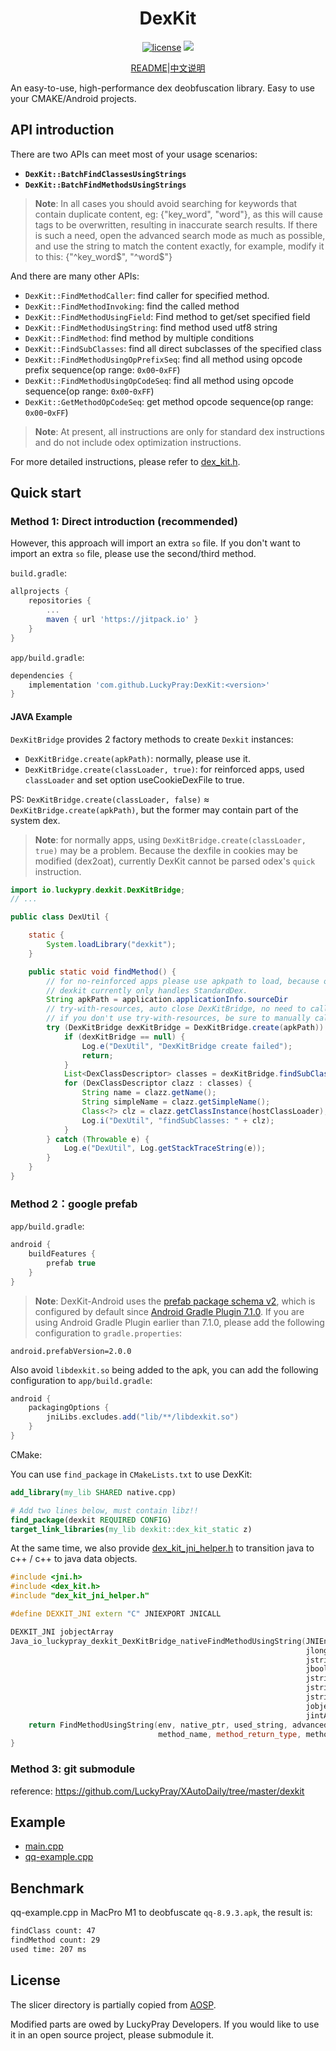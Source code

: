 <div align="center">
    <h1> DexKit </h1>

[![license](https://img.shields.io/github/license/LuckyPray/DexKit.svg)](https://www.gnu.org/licenses/lgpl-3.0.html)
[![](https://jitpack.io/v/LuckyPray/DexKit.svg)](https://jitpack.io/#LuckyPray/DexKit)

[README](https://github.com/LuckyPray/DexKit/blob/master/README.md)|[中文说明](https://github.com/LuckyPray/DexKit/blob/master/README_zh.md)

</div>

An easy-to-use, high-performance dex deobfuscation library. Easy to use your CMAKE/Android projects.

## API introduction

There are two APIs can meet most of your usage scenarios:

- **`DexKit::BatchFindClassesUsingStrings`**
- **`DexKit::BatchFindMethodsUsingStrings`**

> **Note**: In all cases you should avoid searching for keywords that contain duplicate content, eg: {"key_word", "word"}, as this will cause tags to be overwritten, resulting in inaccurate search results.
> If there is such a need, open the advanced search mode as much as possible, and use the string to match the content exactly, for example, modify it to this: {"^key_word$", "^word$"}

And there are many other APIs:

- `DexKit::FindMethodCaller`: find caller for specified method.
- `DexKit::FindMethodInvoking`: find the called method
- `DexKit::FindMethodUsingField`: Find method to get/set specified field
- `DexKit::FindMethodUsingString`: find method used utf8 string
- `DexKit::FindMethod`: find method by multiple conditions
- `DexKit::FindSubClasses`: find all direct subclasses of the specified class
- `DexKit::FindMethodUsingOpPrefixSeq`:  find all method using opcode prefix sequence(op range: `0x00`-`0xFF`)
- `DexKit::FindMethodUsingOpCodeSeq`: find all method using opcode sequence(op range: `0x00`-`0xFF`)
- `DexKit::GetMethodOpCodeSeq`: get method opcode sequence(op range: `0x00`-`0xFF`)

> **Note**: At present, all instructions are only for standard dex instructions and do not include odex optimization instructions.

For more detailed instructions, please refer to [dex_kit.h](https://github.com/LuckyPray/DexKit/blob/master/Core/include/dex_kit.h).

## Quick start

### Method 1: Direct introduction (recommended)

However, this approach will import an extra `so` file. If you don't want to import an extra `so` file, please use the second/third method.

`build.gradle`:
```groovy
allprojects {
    repositories {
        ...
        maven { url 'https://jitpack.io' }
    }
}
```

`app/build.gradle`:
```groovy
dependencies {
    implementation 'com.github.LuckyPray:DexKit:<version>'
}
```

#### JAVA Example

`DexKitBridge` provides 2 factory methods to create `Dexkit` instances:

- `DexKitBridge.create(apkPath)`: normally, please use it.
- `DexKitBridge.create(classLoader, true)`: for reinforced apps, used `classLoader` and set option useCookieDexFile to true.

PS: `DexKitBridge.create(classLoader, false)` ≈ `DexKitBridge.create(apkPath)`, but the former may contain part of the system dex.

> **Note**: for normally apps, using `DexKitBridge.create(classLoader, true)` may be a problem.
> Because the dexfile in cookies may be modified (dex2oat), currently DexKit cannot be parsed odex's `quick` instruction.

```java 
import io.luckypry.dexkit.DexKitBridge;
// ...

public class DexUtil {

    static {
        System.loadLibrary("dexkit");
    }

    public static void findMethod() {
        // for no-reinforced apps please use apkpath to load, because of the exist of dex2oat and CompactDex(cdex),
        // dexkit currently only handles StandardDex.
        String apkPath = application.applicationInfo.sourceDir
        // try-with-resources, auto close DexKitBridge, no need to call DexKitBridge.close()
        // if you don't use try-with-resources, be sure to manually call DexKitBridge.close() to release the jni memory
        try (DexKitBridge dexKitBridge = DexKitBridge.create(apkPath)) {
            if (dexKitBridge == null) {
                Log.e("DexUtil", "DexKitBridge create failed");
                return;
            }
            List<DexClassDescriptor> classes = dexKitBridge.findSubClasses("android.app.Activity", null);
            for (DexClassDescriptor clazz : classes) {
                String name = clazz.getName();
                String simpleName = clazz.getSimpleName();
                Class<?> clz = clazz.getClassInstance(hostClassLoader);
                Log.i("DexUtil", "findSubClasses: " + clz);
            }
        } catch (Throwable e) {
            Log.e("DexUtil", Log.getStackTraceString(e));
        }
    }
}
```

### Method 2：google prefab
`app/build.gradle`:

```groovy
android {
    buildFeatures {
        prefab true
    }
}
```

> **Note**: DexKit-Android uses the [prefab package schema v2](https://github.com/google/prefab/releases/tag/v2.0.0),
which is configured by default since [Android Gradle Plugin 7.1.0](https://developer.android.com/studio/releases/gradle-plugin?buildsystem=cmake#7-1-0).
If you are using Android Gradle Plugin earlier than 7.1.0, please add the following configuration to `gradle.properties`:

```
android.prefabVersion=2.0.0
```

Also avoid `libdexkit.so` being added to the apk, you can add the following configuration to `app/build.gradle`:
```groovy
android {
    packagingOptions {
        jniLibs.excludes.add("lib/**/libdexkit.so")
    }
}
```

CMake:

You can use `find_package` in `CMakeLists.txt` to use DexKit:
```cmake
add_library(my_lib SHARED native.cpp)

# Add two lines below, must contain libz!!
find_package(dexkit REQUIRED CONFIG)
target_link_libraries(my_lib dexkit::dex_kit_static z)
```


At the same time, we also provide [dex_kit_jni_helper.h](https://github.com/LuckyPray/DexKit/blob/master/Core/include/dex_kit_jni_helper.h) 
to transition java to c++ / c++ to java data objects.
```c++
#include <jni.h>
#include <dex_kit.h>
#include "dex_kit_jni_helper.h"

#define DEXKIT_JNI extern "C" JNIEXPORT JNICALL

DEXKIT_JNI jobjectArray
Java_io_luckypray_dexkit_DexKitBridge_nativeFindMethodUsingString(JNIEnv *env, jclass clazz,
                                                                  jlong native_ptr,
                                                                  jstring used_string,
                                                                  jboolean advanced_match,
                                                                  jstring method_declare_class,
                                                                  jstring method_name,
                                                                  jstring method_return_type,
                                                                  jobjectArray method_param_types,
                                                                  jintArray dex_priority) {
    return FindMethodUsingString(env, native_ptr, used_string, advanced_match, method_declare_class,
                                 method_name, method_return_type, method_param_types, dex_priority);
}
```

### Method 3: git submodule

reference: https://github.com/LuckyPray/XAutoDaily/tree/master/dexkit

## Example

- [main.cpp](https://github.com/LuckyPray/DexKit/blob/master/Core/main.cpp)
- [qq-example.cpp](https://github.com/LuckyPray/DexKit/blob/master/Core/qq-example.cpp)

## Benchmark

qq-example.cpp in MacPro M1 to deobfuscate `qq-8.9.3.apk`, the result is:

```txt
findClass count: 47
findMethod count: 29
used time: 207 ms
```

## License

The slicer directory is partially copied from [AOSP](https://cs.android.com/android/platform/superproject/+/master:frameworks/base/startop/view_compiler).

Modified parts are owed by LuckyPray Developers. If you would like to use it in an open source project, please submodule it.
